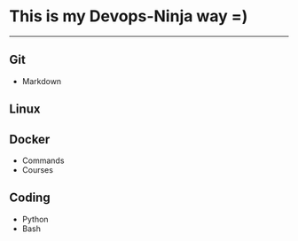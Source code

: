 # This is my Devops-Ninja way =)
***
## Git
* Markdown
## Linux
## Docker
* Commands
* Courses
## Coding
* Python
* Bash